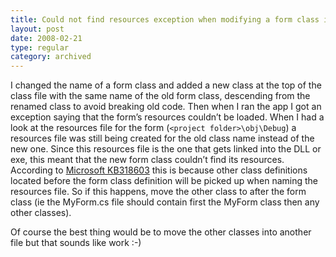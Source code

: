 ```yaml
---
title: Could not find resources exception when modifying a form class in Visual Studio .NET 2003
layout: post
date: 2008-02-21
type: regular
category: archived
---
```


I changed the name of a form class and added a new class at the top of the class file with the same name of the old form class, descending from the renamed class to avoid breaking old code. Then when I ran the app I got an exception saying that the form’s resources couldn’t be loaded. When I had a look at the resources file for the form (`<project folder>\obj\Debug`) a resources file was still being created for the old class name instead of the new one. Since this resources file is the one that gets linked into the DLL or exe, this meant that the new form class couldn’t find its resources. According to [Microsoft KB318603][1] this is because other class definitions located before the form class definition will be picked up when naming the resources file. So if this happens, move the other class to after the form class (ie the MyForm.cs file should contain first the MyForm class then any other classes).

Of course the best thing would be to move the other classes into another file but that sounds like work :-)

[1]: https://support.microsoft.com/kb/318603
